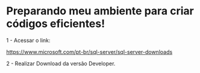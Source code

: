 # Preparando meu ambiente para criar códigos eficientes!

1 - Acessar o link:

https://www.microsoft.com/pt-br/sql-server/sql-server-downloads

2 - Realizar Download da versão Developer.


